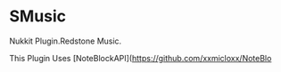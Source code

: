 # SMusic
Nukkit Plugin.Redstone Music.

This Plugin Uses [NoteBlockAPI](https://github.com/xxmicloxx/NoteBlo
